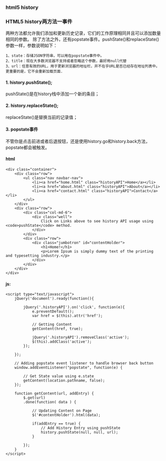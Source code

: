 ### html5 history
### HTML5 history两方法一事件
两种方法都允许我们添加和更新历史记录，它们的工作原理相同并且可以添加数量相同的参数。
除了方法之外，还有popstate事件。pushState()和replaceState()参数一样，参数说明如下：
```
1、state：存储JSON字符串，可以用在popstate事件中。
2、title：现在大多数浏览器不支持或者忽略这个参数，最好用null代替
3、url：任意有效的URL，用于更新浏览器的地址栏，并不在乎URL是否已经存在地址列表中。更重要的是，它不会重新加载页面.
```
#### 1. history.pushState();
pushState()是在history栈中添加一个新的条目；

#### 2. history.replaceState();
replaceState()是替换当前的记录值；

#### 3. popstate事件
不管你是点击前进或者后退按钮，还是使用history.go和history.back方法，popstate都会被触发。

#### html
```
<div class="container">
    <div class="row">
        <ul class="nav navbar-nav">
            <li><a href="home.html" class="historyAPI">Home</a></li>
            <li><a href="about.html" class="historyAPI">About</a></li>
            <li><a href="contact.html" class="historyAPI">Contact</a></li>
        </ul>
    </div>
    <div class="row">
        <div class="col-md-6">
            <div class="well">
                Click on Links above to see history API usage using <code>pushState</code> method.
            </div>
        </div>
        <div class="row">   
            <div class="jumbotron" id="contentHolder">
                <h1>Home!</h1>
                <p>Lorem Ipsum is simply dummy text of the printing and typesetting industry.</p>
            </div>
        </div>
    </div>
</div>
```
#### js:
```
<script type="text/javascript">
    jQuery('document').ready(function(){
 
        jQuery('.historyAPI').on('click', function(e){
            e.preventDefault();
            var href = $(this).attr('href');
 
            // Getting Content
            getContent(href, true);
 
            jQuery('.historyAPI').removeClass('active');
            $(this).addClass('active');
        });
 
    });
 
    // Adding popstate event listener to handle browser back button 
    window.addEventListener("popstate", function(e) {
 
        // Get State value using e.state
        getContent(location.pathname, false);
    });
 
    function getContent(url, addEntry) {
        $.get(url)
        .done(function( data ) {
 
            // Updating Content on Page
            $('#contentHolder').html(data);
 
            if(addEntry == true) {
                // Add History Entry using pushState
                history.pushState(null, null, url);
            }
 
        });
    }
</script>
```

